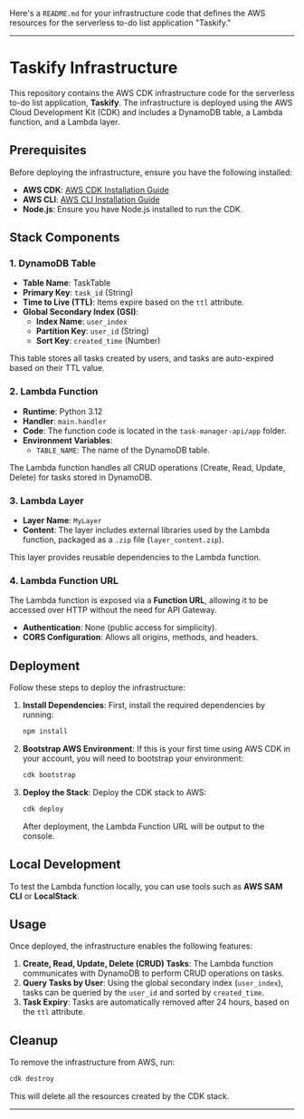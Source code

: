 Here's a `README.md` for your infrastructure code that defines the AWS resources for the serverless to-do list application "Taskify."

---

# Taskify Infrastructure

This repository contains the AWS CDK infrastructure code for the serverless to-do list application, **Taskify**. The infrastructure is deployed using the AWS Cloud Development Kit (CDK) and includes a DynamoDB table, a Lambda function, and a Lambda layer.

## Prerequisites

Before deploying the infrastructure, ensure you have the following installed:

- **AWS CDK**: [AWS CDK Installation Guide](https://docs.aws.amazon.com/cdk/v2/guide/getting_started.html)
- **AWS CLI**: [AWS CLI Installation Guide](https://docs.aws.amazon.com/cli/latest/userguide/install-cliv2.html)
- **Node.js**: Ensure you have Node.js installed to run the CDK.

## Stack Components

### 1. **DynamoDB Table**
- **Table Name**: TaskTable
- **Primary Key**: `task_id` (String)
- **Time to Live (TTL)**: Items expire based on the `ttl` attribute.
- **Global Secondary Index (GSI)**:
  - **Index Name**: `user_index`
  - **Partition Key**: `user_id` (String)
  - **Sort Key**: `created_time` (Number)
  
This table stores all tasks created by users, and tasks are auto-expired based on their TTL value.

### 2. **Lambda Function**
- **Runtime**: Python 3.12
- **Handler**: `main.handler`
- **Code**: The function code is located in the `task-manager-api/app` folder.
- **Environment Variables**:
  - `TABLE_NAME`: The name of the DynamoDB table.

The Lambda function handles all CRUD operations (Create, Read, Update, Delete) for tasks stored in DynamoDB.

### 3. **Lambda Layer**
- **Layer Name**: `MyLayer`
- **Content**: The layer includes external libraries used by the Lambda function, packaged as a `.zip` file (`layer_content.zip`).
  
This layer provides reusable dependencies to the Lambda function.

### 4. **Lambda Function URL**
The Lambda function is exposed via a **Function URL**, allowing it to be accessed over HTTP without the need for API Gateway.

- **Authentication**: None (public access for simplicity).
- **CORS Configuration**: Allows all origins, methods, and headers.

## Deployment

Follow these steps to deploy the infrastructure:

1. **Install Dependencies**:
   First, install the required dependencies by running:

   ```bash
   npm install
   ```

2. **Bootstrap AWS Environment**:
   If this is your first time using AWS CDK in your account, you will need to bootstrap your environment:

   ```bash
   cdk bootstrap
   ```

3. **Deploy the Stack**:
   Deploy the CDK stack to AWS:

   ```bash
   cdk deploy
   ```

   After deployment, the Lambda Function URL will be output to the console.

## Local Development

To test the Lambda function locally, you can use tools such as **AWS SAM CLI** or **LocalStack**.

## Usage

Once deployed, the infrastructure enables the following features:

1. **Create, Read, Update, Delete (CRUD) Tasks**: The Lambda function communicates with DynamoDB to perform CRUD operations on tasks.
2. **Query Tasks by User**: Using the global secondary index (`user_index`), tasks can be queried by the `user_id` and sorted by `created_time`.
3. **Task Expiry**: Tasks are automatically removed after 24 hours, based on the `ttl` attribute.

## Cleanup

To remove the infrastructure from AWS, run:

```bash
cdk destroy
```

This will delete all the resources created by the CDK stack.

---
